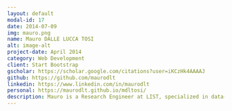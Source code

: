 ```yaml
---
layout: default
modal-id: 17
date: 2014-07-09
img: mauro.png
name: Mauro DALLE LUCCA TOSI
alt: image-alt
project-date: April 2014
category: Web Development
client: Start Bootstrap
gscholar: https://scholar.google.com/citations?user=iKCzHk4AAAAJ
github: https://github.com/maurodlt
linkedin: https://www.linkedin.com/in/maurodlt
personal: https://maurodlt.github.io/mdltosi/
description: Mauro is a Research Engineer at LIST, specialized in data-driven machine learning solutions and systems. He holds a Ph.D. in Computer Science from the University of Luxembourg, where his research focused on training deep learning models in real-time from data streams. Prior to his doctoral studies, Mauro earned his M.Sc. from the University of Campinas in Brazil, where he conducted research on knowledge graphs for scientific literature analysis.
---
```

